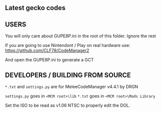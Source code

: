 ## Latest gecko codes

## USERS
You will only care about GUPE8P.ini in the root of this folder. Ignore the rest


If you are going to use Nintendont / Play on real hardware use:
https://github.com/CLF78/CodeManager2

And open the GUPE8P.ini to generate a GCT

## DEVELOPERS / BUILDING FROM SOURCE
`*.txt` and `settings.py` are for MeleeCodeManager v4.4.1 by DRGN


`settings.py` goes in `<MCM root>\lib`
`*.txt` goes in `<MCM root>\Mods Library`


Set the ISO to be read as v1.06 NTSC to properly edit the DOL.